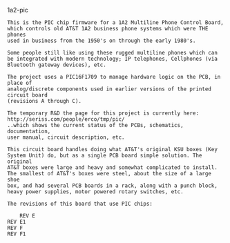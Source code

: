 1a2-pic

    This is the PIC chip firmware for a 1A2 Multiline Phone Control Board,
    which controls old AT&T 1A2 business phone systems which were THE phones
    used in business from the 1950's on through the early 1980's.

    Some people still like using these rugged multiline phones which can
    be integrated with modern technology; IP telephones, Cellphones (via
    Bluetooth gateway devices), etc.

    The project uses a PIC16F1709 to manage hardware logic on the PCB, in place of 
    analog/discrete components used in earlier versions of the printed circuit board
    (revisions A through C).

    The temporary R&D the page for this project is currently here:
    http://seriss.com/people/erco/tmp/pic/
    ..which shows the current status of the PCBs, schematics, documentation, 
    user manual, circuit description, etc.

    This circuit board handles doing what AT&T's original KSU boxes (Key
    System Unit) do, but as a single PCB board simple solution. The original
    AT&T boxes were large and heavy and somewhat complicated to install.
    The smallest of AT&T's boxes were steel, about the size of a large shoe
    box, and had several PCB boards in a rack, along with a punch block, 
    heavy power supplies, motor powered rotary switches, etc.

    The revisions of this board that use PIC chips:

        REV E
	REV E1
	REV F
	REV F1

